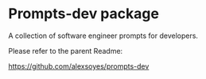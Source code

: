 # Prompts-dev package

A collection of software engineer prompts for developers.

Please refer to the parent Readme:

<https://github.com/alexsoyes/prompts-dev>
